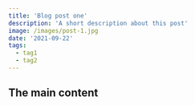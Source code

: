 ```yaml
---
title: 'Blog post one'
description: 'A short description about this post'
image: /images/post-1.jpg
date: '2021-09-22'
tags:
  - tag1
  - tag2
---
```


## The main content